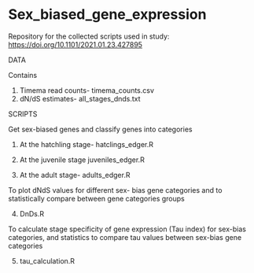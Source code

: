# Sex_biased_gene_expression

Repository for the collected scripts used in study: 
https://doi.org/10.1101/2021.01.23.427895 

DATA

Contains 
1. Timema read counts- timema_counts.csv
2. dN/dS estimates- all_stages_dnds.txt

SCRIPTS 

Get sex-biased genes and classify genes into categories
1. At the hatchling stage- 
   hatclings_edger.R 
   
2. At the juvenile stage
   juveniles_edger.R
   
3. At the adult stage- 
   adults_edger.R

To plot dNdS values for different sex- bias gene categories and to statistically compare between gene categories groups

4.  DnDs.R

To calculate stage specificity of gene expression (Tau index) for sex-bias categories, and statistics to compare tau values between sex-bias gene categories

5. tau_calculation.R

